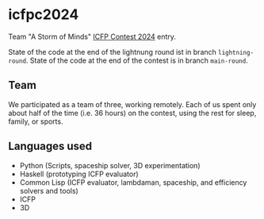 # icfpc2024

Team "A Storm of Minds"
[ICFP Contest 2024](https://icfpcontest2024.github.io/) entry.

State of the code at the end of the lightnung round ist in branch `lightning-round`.
State of the code at the end of the contest is in branch `main-round`.

## Team

We participated as a team of three, working remotely.
Each of us spent only about half of the time (i.e. 36 hours) on the contest,
using the rest for sleep, family, or sports.

## Languages used

* Python (Scripts, spaceship solver, 3D experimentation)
* Haskell (prototyping ICFP evaluator)
* Common Lisp (ICFP evaluator, lambdaman, spaceship, and efficiency solvers and tools)
* ICFP
* 3D
